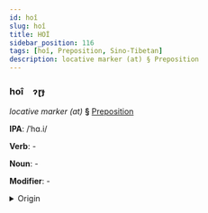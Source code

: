 ```yaml
---
id: hoî
slug: hoî
title: HOİ
sidebar_position: 116
tags: [hoî, Preposition, Sino-Tibetan]
description: locative marker (at) § Preposition
---
```


### hoî&emsp;<span kind="abugida">ɂɽɟ</span>

*locative marker (at)* **§** [Preposition](../../tags/Preposition)

**IPA**: /ˈhɑ.i/

**Verb**: -

**Noun**: -

**Modifier**: -

<details>
    <summary>Origin</summary>
    Cantonese 喺 hai <br/>
    <em>Sino-Tibetan Language Family</em>
</details>
